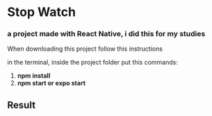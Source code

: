 # Stop Watch

<h3>a project made with React Native, i did this for my studies</h3>


When downloading this project follow this instructions

in the terminal, inside the project folder put this commands:

<ol>
  <li><strong>npm install</strong></li>
  <li><strong>npm start or expo start</strong></li>
</ol>

<h2>Result</h2>